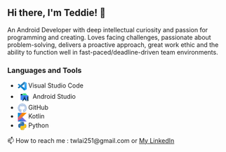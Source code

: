 ## Hi there, I'm Teddie! 👋

<p>
  An Android Developer with deep intellectual curiosity and passion for programming and creating. Loves facing challenges, passionate about problem-solving, delivers a proactive approach, great work ethic and the ability to function well in fast-paced/deadline-driven team environments. 
</p>


### Languages and Tools </br>

 - <img align="center" src="https://github.com/twlai251/twlai251/blob/main/icon_img/Visual_Studio_Code.png" alt="VSC" height="20" width="20" /> Visual Studio Code 
 - <img align="center" src="https://github.com/twlai251/twlai251/blob/main/icon_img/android_studio.png" alt="Android Studio" height="30" width="30" /> Android Studio 
 - <img align="center" src="https://github.com/twlai251/twlai251/blob/main/icon_img/github.png" alt="GitHub" height="20" width="20" /> GitHub
 - <img align="center" src="https://github.com/twlai251/twlai251/blob/main/icon_img/kotlin.png" alt="Kotlin" height="20" width="20" /> Kotlin
 - <img align="center" src="https://github.com/twlai251/twlai251/blob/main/icon_img/python.png" alt="Python" height="20" width="20" /> Python
<!--  - <img align="center" src="https://github.com/twlai251/twlai251/blob/main/icon_img/c_plusplus.png" alt="C++" height="20" width="20" /> C++
 - <img align="center" src="https://github.com/twlai251/twlai251/blob/main/icon_img/html_pic.png" alt="HTML" height="20" width="20" /> HTML5 / <img align="center" src="https://github.com/twlai251/twlai251/blob/main/icon_img/css.png" alt="CSS" height="20" width="20" /> CSS3
 - <img align="center" src="https://github.com/twlai251/twlai251/blob/main/icon_img/js.png" alt="HTML" height="20" width="20" /> JavaScript -->

<p>
📫 How to reach me : twlai251@gmail.com or <a href="https://www.linkedin.com/in/teddie-lai/" target="blank" text-decoration="none">My LinkedIn</a> 
</p>

<!--
**twlai251/twlai251** is a ✨ _special_ ✨ repository because its `README.md` (this file) appears on your GitHub profile.

Here are some ideas to get you started:

- 🔭 I’m currently working on ...
- 🌱 I’m currently learning ...
- 👯 I’m looking to collaborate on ...
- 🤔 I’m looking for help with ...
- 💬 Ask me about ...
- 📫 How to reach me: ...
- 😄 Pronouns: ...
- ⚡ Fun fact: ...
-->
